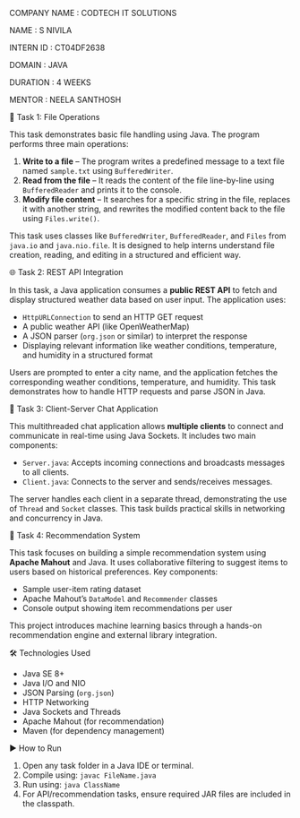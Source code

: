 COMPANY NAME : CODTECH IT SOLUTIONS

NAME : S NIVILA

INTERN ID : CT04DF2638

DOMAIN : JAVA

DURATION : 4 WEEKS

MENTOR : NEELA SANTHOSH


📁 Task 1: File Operations

This task demonstrates basic file handling using Java. The program performs three main operations:

1. **Write to a file** – The program writes a predefined message to a text file  named `sample.txt` using `BufferedWriter`.
2. **Read from the file** – It reads the content of the file line-by-line using `BufferedReader` and prints it to the console.
3. **Modify file content** – It searches for a specific string in the file, replaces it with another string, and rewrites the modified content back to the file using `Files.write()`.

This task uses classes like `BufferedWriter`, `BufferedReader`, and `Files` from `java.io` and `java.nio.file`. It is designed to help interns understand file creation, reading, and editing in a structured and efficient way.


🌐 Task 2: REST API Integration

In this task, a Java application consumes a **public REST API** to fetch and display structured weather data based on user input. The application uses:

- `HttpURLConnection` to send an HTTP GET request
- A public weather API (like OpenWeatherMap)
- A JSON parser (`org.json` or similar) to interpret the response
- Displaying relevant information like weather conditions, temperature, and humidity in a structured format

Users are prompted to enter a city name, and the application fetches the corresponding weather conditions, temperature, and humidity. This task demonstrates how to handle HTTP requests and parse JSON in Java.


📡 Task 3: Client-Server Chat Application

This multithreaded chat application allows **multiple clients** to connect and communicate in real-time using Java Sockets. It includes two main components:

- `Server.java`: Accepts incoming connections and broadcasts messages to all clients.
- `Client.java`: Connects to the server and sends/receives messages.

The server handles each client in a separate thread, demonstrating the use of `Thread` and `Socket` classes. This task builds practical skills in networking and concurrency in Java.

🎯 Task 4: Recommendation System

This task focuses on building a simple recommendation system using **Apache Mahout** and Java. It uses collaborative filtering to suggest items to users based on historical preferences. Key components:

- Sample user-item rating dataset
- Apache Mahout’s `DataModel` and `Recommender` classes
- Console output showing item recommendations per user

This project introduces machine learning basics through a hands-on recommendation engine and external library integration.


🛠 Technologies Used

- Java SE 8+
- Java I/O and NIO
- JSON Parsing (`org.json`)
- HTTP Networking
- Java Sockets and Threads
- Apache Mahout (for recommendation)
- Maven (for dependency management)


▶️ How to Run

1. Open any task folder in a Java IDE or terminal.
2. Compile using: `javac FileName.java`
3. Run using: `java ClassName`
4. For API/recommendation tasks, ensure required JAR files are included in the classpath.
